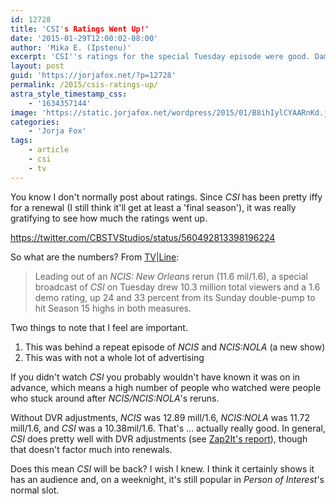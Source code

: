 ```yaml
---
id: 12728
title: 'CSI's Ratings Went Up!'
date: '2015-01-29T12:00:02-08:00'
author: 'Mika E. (Ipstenu)'
excerpt: 'CSI''s ratings for the special Tuesday episode were good. Damn good.'
layout: post
guid: 'https://jorjafox.net/?p=12728'
permalink: /2015/csis-ratings-up/
astra_style_timestamp_css:
    - '1634357144'
image: 'https://static.jorjafox.net/wordpress/2015/01/B8ihIylCYAARnKd.jpg'
categories:
    - 'Jorja Fox'
tags:
    - article
    - csi
    - tv
---
```


You know I don't normally post about ratings. Since <em>CSI</em> has been pretty iffy for a renewal (I still think it'll get at least a 'final season'), it was really gratifying to see how much the ratings went up.

https://twitter.com/CBSTVStudios/status/560492813398196224

So what are the numbers? From <a href="http://tvline.com/2015/01/28/csi-season-15-ratings-high/">TV|Line</a>:

<blockquote>Leading out of an <em>NCIS: New Orleans</em> rerun (11.6 mil/1.6), a special broadcast of <em>CSI</em> on Tuesday drew 10.3 million total viewers and a 1.6 demo rating, up 24 and 33 percent from its Sunday double-pump to hit Season 15 highs in both measures.</blockquote>

Two things to note that I feel are important.

<ol>
	<li>This was behind a repeat episode of <em>NCIS</em> and <em>NCIS:NOLA</em> (a new show)</li>
	<li>This was with not a whole lot of advertising</li>
</ol>

If you didn't watch <em>CSI</em> you probably wouldn't have known it was on in advance, which means a high number of people who watched were people who stuck around after <em>NCIS/NCIS:NOLA</em>'s reruns.

Without DVR adjustments, <em>NCIS</em> was 12.89 mill/1.6, <em>NCIS:NOLA</em> was 11.72 mill/1.6, and <em>CSI</em> was a 10.38mil/1.6. That's ... actually really good. In general, <em>CSI</em> does pretty well with DVR adjustments (see <a href="http://tvbythenumbers.zap2it.com/2015/01/12/csi-has-biggest-adults-18-49-viewership-increases-in-live-7-ratings-for-week-14-ending-december-28/349265/">Zap2It's report</a>), though that doesn't factor much into renewals.

Does this mean <em>CSI</em> will be back? I wish I knew. I think it certainly shows it has an audience and, on a weeknight, it's still popular in <em>Person of Interest</em>'s normal slot.
